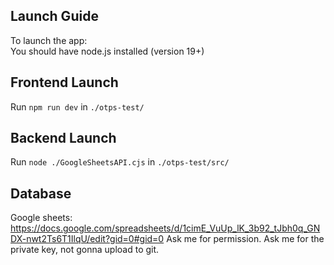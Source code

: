 ## Launch Guide
To launch the app: \
You should have node.js installed (version 19+)

## Frontend Launch
Run `npm run dev` in `./otps-test/`

## Backend Launch
Run `node ./GoogleSheetsAPI.cjs` in `./otps-test/src/`

## Database
Google sheets: https://docs.google.com/spreadsheets/d/1cimE_VuUp_lK_3b92_tJbh0q_GNDX-nwt2Ts6T1IlqU/edit?gid=0#gid=0
Ask me for permission.
Ask me for the private key, not gonna upload to git.
